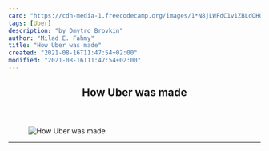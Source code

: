 ```yaml
---
card: "https://cdn-media-1.freecodecamp.org/images/1*N8jLWFdC1v1ZBLdOHQlO3A.png"
tags: [Uber]
description: "by Dmytro Brovkin"
author: "Milad E. Fahmy"
title: "How Uber was made"
created: "2021-08-16T11:47:54+02:00"
modified: "2021-08-16T11:47:54+02:00"
---
```

<div class="site-wrapper">
<main id="site-main" class="site-main outer">
<div class="inner">
<article class="post-full post tag-uber tag-technology tag-startup tag-mobile tag-mobile-app-development ">
<header class="post-full-header">
<h1 class="post-full-title">How Uber was made</h1>
</header>
<figure class="post-full-image">
<picture>
<source media="(max-width: 700px)" sizes="1px" srcset="data:image/gif;base64,R0lGODlhAQABAIAAAAAAAP///yH5BAEAAAAALAAAAAABAAEAAAIBRAA7 1w">
<source media="(min-width: 701px)" sizes="(max-width: 800px) 400px,
(max-width: 1170px) 700px,
1400px" srcset="https://cdn-media-1.freecodecamp.org/images/1*N8jLWFdC1v1ZBLdOHQlO3A.png 300w,
https://cdn-media-1.freecodecamp.org/images/1*N8jLWFdC1v1ZBLdOHQlO3A.png 600w,
https://cdn-media-1.freecodecamp.org/images/1*N8jLWFdC1v1ZBLdOHQlO3A.png 1000w,
https://cdn-media-1.freecodecamp.org/images/1*N8jLWFdC1v1ZBLdOHQlO3A.png 2000w">
<img onerror="this.style.display='none'" src="https://cdn-media-1.freecodecamp.org/images/1*N8jLWFdC1v1ZBLdOHQlO3A.png" alt="How Uber was made">
</picture>
</figure>
<section class="post-full-content">
<div class="post-content medium-migrated-article">
</div>
<hr>
</section>
</article>
</div>
</main>
</div>
<!-- Google Tag Manager (noscript) -->
<!-- End Google Tag Manager (noscript) -->
